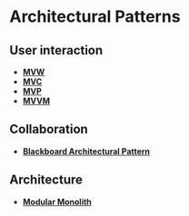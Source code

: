 # Architectural Patterns

## User interaction

* **[MVW](./mvw.md)**
* **[MVC](./mvc.md)**
* **[MVP](./mvp.md)**
* **[MVVM](./mvvm.md)**

## Collaboration

* **[Blackboard Architectural Pattern](./blackboard.md)**

## Architecture

* **[Modular Monolith](./modular-monolith.md)**